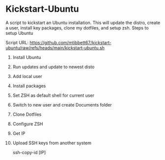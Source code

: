 # Kickstart-Ubuntu
A script to kickstart an Ubuntu installation.  This will update the distro, create a user, install key packages, clone my dotfiles, and setup zsh.
Steps to setup Ubuntu

Script URL: https://github.com/mtibbett67/kickstart-ubuntu/raw/refs/heads/main/kickstart-ubuntu.sh

1. Install Ubuntu

2. Run updates and update to newest disto

3. Add local user

4. Install packages 

5. Set ZSH as default shell for current user

6. Switch to new user and create Documents folder

7. Clone Dotfiles

8. Configure ZSH

7. Get IP

6. Upload SSH keys from another system

    ssh-copy-id [IP]
